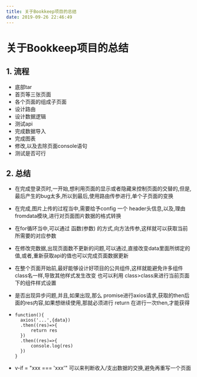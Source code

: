 ```yaml
---
title: 关于Bookkeep项目的总结
date: 2019-09-26 22:46:49
---
```

# 关于Bookkeep项目的总结

## 1. 流程

* 底部tar
* 首页等三张页面
* 各个页面的组成子页面
* 设计路由
* 设计数据逻辑
* 测试api
* 完成数据导入
* 完成图表
* 修改,以及去除页面console语句
* 测试是否可行

## 2. 总结

* 在完成登录页时,一开始,想利用页面的显示或者隐藏来控制页面的交替的,但是,最后产生的bug太多,所以到最后,使用路由传参进行,单个子页面的变换

* 在完成,图片上传的过程当中,需要给予config 一个 header头信息,以及,理由fromdata模块,进行对页面图片数据的格式转换

* 在for循环当中,可以通过 函数(参数) 的方式,向方法传参,这样就可以获取当前所需要的对应参数

* 在修改完数据,出现页面数不更新的问题,可以通过,直接改变data里面所绑定的值,或者,重新获取api的值也可以完成页面数据更新

* 在整个页面开始前,最好能够设计好项目的公共组件,这样就能避免许多组件class名一样,导致其他样式发生改变 也可以利用 class>class来进行当前页面下的组件样式设置

* 是否出现异步问题,并且,如果出现,那么 promise进行axios请求,获取的then后面的res内容,如果想继续使用,那就必须进行 return 在进行一次then,才能获得

* ```
  function(){
  	axios('...',{data})
  	.then((res)=>{
  		return res
  	})
  	.then((res)=>{
  		console.log(res)
  	})
  }
  ```

  

* v-if = "xxx === 'xxx'" 可以来判断收入/支出数据的交换,避免再重写一个页面